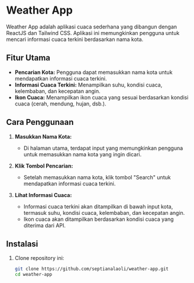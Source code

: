 # Weather App

Weather App adalah aplikasi cuaca sederhana yang dibangun dengan ReactJS dan Tailwind CSS. Aplikasi ini memungkinkan pengguna untuk mencari informasi cuaca terkini berdasarkan nama kota.

## Fitur Utama

- **Pencarian Kota:** Pengguna dapat memasukkan nama kota untuk mendapatkan informasi cuaca terkini.
- **Informasi Cuaca Terkini:** Menampilkan suhu, kondisi cuaca, kelembaban, dan kecepatan angin.
- **Ikon Cuaca:** Menampilkan ikon cuaca yang sesuai berdasarkan kondisi cuaca (cerah, mendung, hujan, dsb.).

## Cara Penggunaan

1. **Masukkan Nama Kota:**

   - Di halaman utama, terdapat input yang memungkinkan pengguna untuk memasukkan nama kota yang ingin dicari.

2. **Klik Tombol Pencarian:**

   - Setelah memasukkan nama kota, klik tombol "Search" untuk mendapatkan informasi cuaca terkini.

3. **Lihat Informasi Cuaca:**
   - Informasi cuaca terkini akan ditampilkan di bawah input kota, termasuk suhu, kondisi cuaca, kelembaban, dan kecepatan angin.
   - Ikon cuaca akan ditampilkan berdasarkan kondisi cuaca yang diterima dari API.

## Instalasi

1. Clone repository ini:
   ```bash
   git clone https://github.com/septianalaoli/weather-app.git
   cd weather-app
   ```

